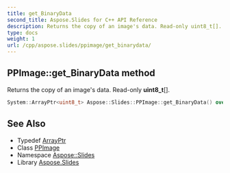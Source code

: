 ```yaml
---
title: get_BinaryData
second_title: Aspose.Slides for C++ API Reference
description: Returns the copy of an image's data. Read-only uint8_t[].
type: docs
weight: 1
url: /cpp/aspose.slides/ppimage/get_binarydata/
---
```

## PPImage::get_BinaryData method


Returns the copy of an image's data. Read-only **uint8_t**[].

```cpp
System::ArrayPtr<uint8_t> Aspose::Slides::PPImage::get_BinaryData() override
```

## See Also

* Typedef [ArrayPtr](../../../system/arrayptr/)
* Class [PPImage](../)
* Namespace [Aspose::Slides](../../)
* Library [Aspose.Slides](../../../)

